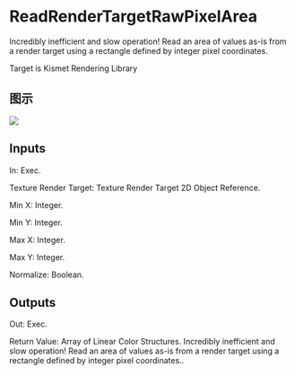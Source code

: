 # ReadRenderTargetRawPixelArea

Incredibly inefficient and slow operation! Read an area of values as-is from a render target using a rectangle defined by integer pixel coordinates.

Target is Kismet Rendering Library

## 图示

![]($-20221218-20384422.png)

## Inputs

In: Exec.

Texture Render Target: Texture Render Target 2D Object Reference.

Min X: Integer.

Min Y: Integer.

Max X: Integer.

Max Y: Integer.

Normalize: Boolean.  

## Outputs

Out: Exec.

Return Value: Array of Linear Color Structures. Incredibly inefficient and slow operation! Read an area of values as-is from a render target using a rectangle defined by integer pixel coordinates..

